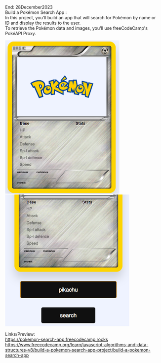 End: 28December2023 </br>
Build a Pokémon Search App : </br>
In this project, you'll build an app that will search for Pokémon by name or ID and display the results to the user. </br>
To retrieve the Pokémon data and images, you'll use freeCodeCamp's PokéAPI Proxy.</br>

![AEsthetik](PokeDex.png)
![sEArch](PokeDexSearch.png)

Links/Preview: </br>
https://pokemon-search-app.freecodecamp.rocks </br>
https://www.freecodecamp.org/learn/javascript-algorithms-and-data-structures-v8/build-a-pokemon-search-app-project/build-a-pokemon-search-app </br>
